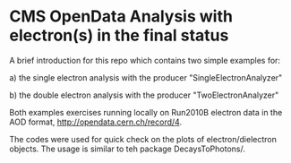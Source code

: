 # CMS OpenData Analysis with electron(s) in the final status

A brief introduction for this repo which contains two simple examples for:

a) the single electron analysis with the producer "SingleElectronAnalyzer"

b) the double electron analysis with the producer "TwoElectronAnalyzer"

Both examples exercises running locally on Run2010B electron data in the AOD format, http://opendata.cern.ch/record/4.

The codes were used for quick check on the plots of electron/dielectron objects. The usage is similar to teh package DecaysToPhotons/.


